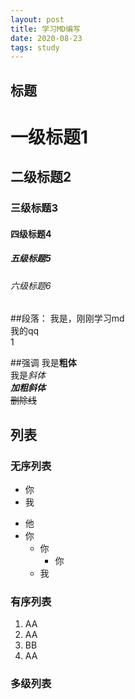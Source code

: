 ```yaml
---
layout: post
title: 学习MD编写
date: 2020-08-23
tags: study  
---
```




## 标题
# 一级标题1
## 二级标题2
### 三级标题3
#### 四级标题4
##### 五级标题5
###### 六级标题6

##段落：
我是，刚刚学习md    
  我的qq  
    1  

##强调
我是**粗体**  
我是*斜体*  
***加粗斜体***  
~~删除线~~  

## 列表

### 无序列表
* 你
* 我
- 他
- 你
  - 你
    - 你
  - 我

### 有序列表

1. AA
2. AA
4. BB
3. AA

### 多级列表
